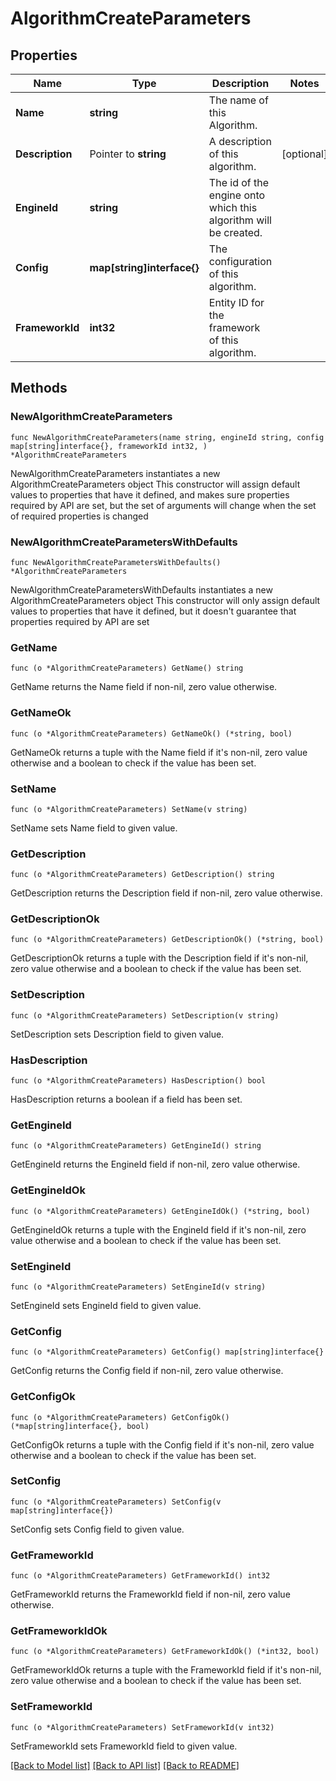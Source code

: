 # AlgorithmCreateParameters

## Properties

Name | Type | Description | Notes
------------ | ------------- | ------------- | -------------
**Name** | **string** | The name of this Algorithm. | 
**Description** | Pointer to **string** | A description of this algorithm. | [optional] 
**EngineId** | **string** | The id of the engine onto which this algorithm will be created. | 
**Config** | **map[string]interface{}** | The configuration of this algorithm. | 
**FrameworkId** | **int32** | Entity ID for the framework of this algorithm. | 

## Methods

### NewAlgorithmCreateParameters

`func NewAlgorithmCreateParameters(name string, engineId string, config map[string]interface{}, frameworkId int32, ) *AlgorithmCreateParameters`

NewAlgorithmCreateParameters instantiates a new AlgorithmCreateParameters object
This constructor will assign default values to properties that have it defined,
and makes sure properties required by API are set, but the set of arguments
will change when the set of required properties is changed

### NewAlgorithmCreateParametersWithDefaults

`func NewAlgorithmCreateParametersWithDefaults() *AlgorithmCreateParameters`

NewAlgorithmCreateParametersWithDefaults instantiates a new AlgorithmCreateParameters object
This constructor will only assign default values to properties that have it defined,
but it doesn't guarantee that properties required by API are set

### GetName

`func (o *AlgorithmCreateParameters) GetName() string`

GetName returns the Name field if non-nil, zero value otherwise.

### GetNameOk

`func (o *AlgorithmCreateParameters) GetNameOk() (*string, bool)`

GetNameOk returns a tuple with the Name field if it's non-nil, zero value otherwise
and a boolean to check if the value has been set.

### SetName

`func (o *AlgorithmCreateParameters) SetName(v string)`

SetName sets Name field to given value.


### GetDescription

`func (o *AlgorithmCreateParameters) GetDescription() string`

GetDescription returns the Description field if non-nil, zero value otherwise.

### GetDescriptionOk

`func (o *AlgorithmCreateParameters) GetDescriptionOk() (*string, bool)`

GetDescriptionOk returns a tuple with the Description field if it's non-nil, zero value otherwise
and a boolean to check if the value has been set.

### SetDescription

`func (o *AlgorithmCreateParameters) SetDescription(v string)`

SetDescription sets Description field to given value.

### HasDescription

`func (o *AlgorithmCreateParameters) HasDescription() bool`

HasDescription returns a boolean if a field has been set.

### GetEngineId

`func (o *AlgorithmCreateParameters) GetEngineId() string`

GetEngineId returns the EngineId field if non-nil, zero value otherwise.

### GetEngineIdOk

`func (o *AlgorithmCreateParameters) GetEngineIdOk() (*string, bool)`

GetEngineIdOk returns a tuple with the EngineId field if it's non-nil, zero value otherwise
and a boolean to check if the value has been set.

### SetEngineId

`func (o *AlgorithmCreateParameters) SetEngineId(v string)`

SetEngineId sets EngineId field to given value.


### GetConfig

`func (o *AlgorithmCreateParameters) GetConfig() map[string]interface{}`

GetConfig returns the Config field if non-nil, zero value otherwise.

### GetConfigOk

`func (o *AlgorithmCreateParameters) GetConfigOk() (*map[string]interface{}, bool)`

GetConfigOk returns a tuple with the Config field if it's non-nil, zero value otherwise
and a boolean to check if the value has been set.

### SetConfig

`func (o *AlgorithmCreateParameters) SetConfig(v map[string]interface{})`

SetConfig sets Config field to given value.


### GetFrameworkId

`func (o *AlgorithmCreateParameters) GetFrameworkId() int32`

GetFrameworkId returns the FrameworkId field if non-nil, zero value otherwise.

### GetFrameworkIdOk

`func (o *AlgorithmCreateParameters) GetFrameworkIdOk() (*int32, bool)`

GetFrameworkIdOk returns a tuple with the FrameworkId field if it's non-nil, zero value otherwise
and a boolean to check if the value has been set.

### SetFrameworkId

`func (o *AlgorithmCreateParameters) SetFrameworkId(v int32)`

SetFrameworkId sets FrameworkId field to given value.



[[Back to Model list]](../README.md#documentation-for-models) [[Back to API list]](../README.md#documentation-for-api-endpoints) [[Back to README]](../README.md)


